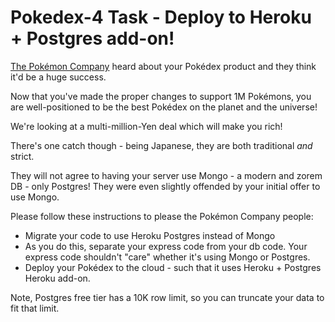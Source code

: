 # Pokedex-4 Task - Deploy to Heroku + Postgres add-on!

[The Pokémon Company](https://en.wikipedia.org/wiki/The_Pok%C3%A9mon_Company) heard about your Pokédex product and they think it'd be a huge success.

Now that you've made the proper changes to support 1M Pokémons, you are well-positioned to be the best Pokédex on the planet and the universe!

We're looking at a multi-million-Yen deal which will make you rich!

There's one catch though - being Japanese, they are both traditional _and_ strict.

They will not agree to having your server use Mongo - a modern and zorem DB - only Postgres! They were even slightly offended by your initial offer to use Mongo.

Please follow these instructions to please the Pokémon Company people:
* Migrate your code to use Heroku Postgres instead of Mongo
* As you do this, separate your express code from your db code. Your express code shouldn't "care" whether it's using Mongo or Postgres.
* Deploy your Pokédex to the cloud - such that it uses Heroku + Postgres Heroku add-on.

Note, Postgres free tier has a 10K row limit, so you can truncate your data to fit that limit.

